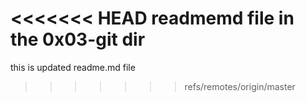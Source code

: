 <<<<<<< HEAD
readmemd file in the 0x03-git dir
=======
this is updated readme.md file

>>>>>>> refs/remotes/origin/master
